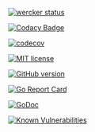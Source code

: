 [![wercker status](https://app.wercker.com/status/2cfea05e0fbd746e2d2ccfade96478c9/s/master "wercker status")](https://app.wercker.com/project/byKey/2cfea05e0fbd746e2d2ccfade96478c9)

[![Codacy Badge](https://api.codacy.com/project/badge/Grade/fb478473c34c44f5942e8fef3282bf60)](https://www.codacy.com/manual/go-rs/rest-api-framework?utm_source=github.com&amp;utm_medium=referral&amp;utm_content=go-rs/rest-api-framework&amp;utm_campaign=Badge_Grade)

[![codecov](https://codecov.io/gh/go-rs/rest-api-framework/branch/master/graph/badge.svg)](https://codecov.io/gh/go-rs/rest-api-framework)

[![MIT license](http://img.shields.io/badge/license-MIT-brightgreen.svg)](http://opensource.org/licenses/MIT)

[![GitHub version](https://badge.fury.io/gh/go-rs%2Frest-api-framework.svg)](https://badge.fury.io/gh/go-rs%2Frest-api-framework)

[![Go Report Card](https://goreportcard.com/badge/github.com/go-rs/rest-api-framework)](https://goreportcard.com/report/github.com/go-rs/rest-api-framework)

[![GoDoc](https://godoc.org/github.com/go-rs/rest-api-framework?status.svg)](https://godoc.org/github.com/go-rs/rest-api-framework)

[![Known Vulnerabilities](https://snyk.io//test/github/go-rs/rest-api-framework/badge.svg?targetFile=Gopkg.lock)](https://snyk.io//test/github/go-rs/rest-api-framework?targetFile=Gopkg.lock)